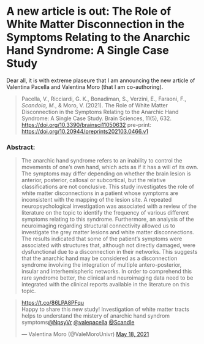 # A new article is out: The Role of White Matter Disconnection in the Symptoms Relating to the Anarchic Hand Syndrome: A Single Case Study


Dear all, it is with extreme plaseure that I am announcing the 
new article of Valentina Pacella and Valentina Moro (that I am co-authoring).

> Pacella, V., Ricciardi, G. K., Bonadiman, S., Verzini, E., Faraoni, F., *Scandola, M.*, & Moro, V. (2021). The Role of White Matter Disconnection in the Symptoms Relating to the Anarchic Hand Syndrome: A Single Case Study. Brain Sciences, 11(5), 632. https://doi.org/10.3390/brainsci11050632 pre-print: https://doi.org/10.20944/preprints202103.0466.v1

<!--more-->

### Abstract:

> The anarchic hand syndrome refers to an inability to control the movements of one’s own hand, which acts as if it has a will of its own. The symptoms may differ depending on whether the brain lesion is anterior, posterior, callosal or subcortical, but the relative classifications are not conclusive. This study investigates the role of white matter disconnections in a patient whose symptoms are inconsistent with the mapping of the lesion site. A repeated neuropsychological investigation was associated with a review of the literature on the topic to identify the frequency of various different symptoms relating to this syndrome. Furthermore, an analysis of the neuroimaging regarding structural connectivity allowed us to investigate the grey matter lesions and white matter disconnections. The results indicated that some of the patient’s symptoms were associated with structures that, although not directly damaged, were dysfunctional due to a disconnection in their networks. This suggests that the anarchic hand may be considered as a disconnection syndrome involving the integration of multiple antero-posterior, insular and interhemispheric networks. In order to comprehend this rare syndrome better, the clinical and neuroimaging data need to be integrated with the clinical reports available in the literature on this topic.

<blockquote class="twitter-tweet"><p lang="en" dir="ltr"><a href="https://t.co/86LPA8PFqu">https://t.co/86LPA8PFqu</a><br>Happy to share this new study! Investigation of white matter tracts helps to understand the mistery of anarchic hand syndrom symptoms<a href="https://twitter.com/NpsyVr?ref_src=twsrc%5Etfw">@NpsyVr</a> <a href="https://twitter.com/valepacella?ref_src=twsrc%5Etfw">@valepacella</a> <a href="https://twitter.com/Scandle?ref_src=twsrc%5Etfw">@Scandle</a></p>&mdash; Valentina Moro (@ValeMoroUnivr) <a href="https://twitter.com/ValeMoroUnivr/status/1394529994211201026?ref_src=twsrc%5Etfw">May 18, 2021</a></blockquote> <script async src="https://platform.twitter.com/widgets.js" charset="utf-8"></script> 
